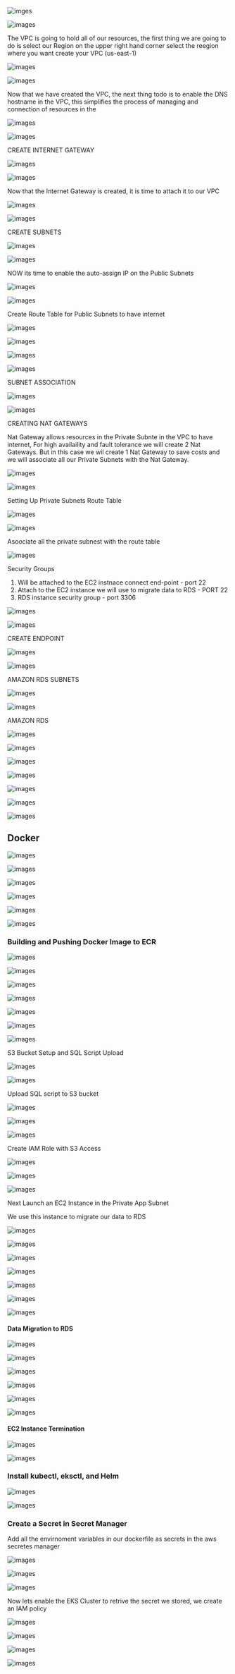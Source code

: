 ![imges](images/5._Host_a_Dynamic_Web_App_on_AWS_with_Kubernetes_and_Amazon_EKS.gif)

![images](images/VPC.png)

The VPC is going to hold all of our resources, the first thing we are going to do is select our Region on the upper right hand corner select the reegion where you want create your VPC (us-east-1)

![images](images/Screenshot_1.png)

![images](images/Screenshot_2.png)

Now that we have created the VPC, the next thing todo is to enable the DNS hostname in the VPC, this simplifies the process of managing and connection of resources in the 

![images](images/Screenshot_3.png)

![images](images/Screenshot_4.png)

CREATE INTERNET GATEWAY



![images](images/Screenshot_5.png)

![images](images/Screenshot_6.png)

Now that the Internet Gateway is created, it is time to attach it to our VPC

![images](images/Screenshot_7.png)

![images](images/Screenshot_8.png)

CREATE SUBNETS

![images](images/Screenshot_9.png)

![images](images/Screenshot_10.png)

NOW its time to enable the auto-assign IP on the Public Subnets

![images](images/Screenshot_11.png)

![images](images/Screenshot_12.png)

Create Route Table for Public Subnets to have internet

![images](images/Screenshot_13.png)

![images](images/Screenshot_14.png)

![images](images/Screenshot_15.png)

![images](images/Screenshot_16.png)

SUBNET ASSOCIATION

![images](images/Screenshot_17.png)

![images](images/Screenshot_18.png)

CREATING NAT GATEWAYS

Nat Gateway allows resources in the Private Subnte in the VPC to have internet, For high availaility and fault tolerance we will create 2 Nat Gateways. But in this case we wil create 1 Nat Gateway to save costs and we will associate all our Private Subnets with the Nat Gateway.

![images](images/Screenshot_19.png)

![images](images/Screenshot_20.png)

Setting Up Private Subnets Route Table

![images](images/Screenshot_21.png)

![images](images/Screenshot_22.png)

Asoociate all the private subnest with the route table

![images](images/Screenshot_23.png)

Security Groups

1. Will be attached to the EC2 instnace connect end-point - port 22
2. Attach to the EC2 instance we will use to migrate data to RDS - PORT 22
3. RDS instance security group - port 3306

![images](images/Screenshot_24.png)

![images](images/Screenshot_25.png)

CREATE ENDPOINT

![images](images/Screenshot_26.png)

![images](images/Screenshot_27.png)

AMAZON RDS SUBNETS

![images](images/Screenshot_28.png)

![images](images/Screenshot_29.png)

AMAZON RDS

![images](images/Screenshot_30.png)

![images](images/Screenshot_31.png)

![images](images/Screenshot_32.png)

![images](images/Screenshot_33.png)

![images](images/Screenshot_34.png)

![images](images/Screenshot_35.png)

![images](images/Screenshot_36.png)

## Docker


![images](images/Screenshot_38.png)

![images](images/Screenshot_40.png)

![images](images/Screenshot_41.png)

![images](images/Screenshot_42.png)

![images](images/Screenshot_43.png)


![images](images/Screenshot_45.png)


### Building and Pushing Docker Image to ECR

![images](images/Screenshot_46.png)

![images](images/Screenshot_47.png)

![images](images/Screenshot_48.png)

![images](images/Screenshot_49.png)

![images](images/Screenshot_50.png)

![images](images/Screenshot_51.png)

![images](images/Screenshot_52.png)



S3 Bucket Setup and SQL Script Upload

![images](images/Screenshot_53.png)

![images](images/Screenshot_52.png)


Upload SQL script to S3 bucket

![images](images/Screenshot_53.png)

![images](images/Screenshot_54.png)

![images](images/Screenshot_55.png)



Create IAM Role with S3 Access

![images](images/Screenshot_56.png)

![images](images/Screenshot_57.png)

![images](images/Screenshot_58.png)

Next Launch an EC2 Instance in the Private App Subnet

We use this instance to migrate our data to RDS

![images](images/Screenshot_58.png)

![images](images/Screenshot_59.png)

![images](images/Screenshot_60.png)

![images](images/Screenshot_61.png)

![images](images/Screenshot_62.png)

![images](images/Screenshot_63.png)

![images](images/Screenshot_65.png)

#### Data Migration to RDS

![images](images/Screenshot_66.png)

![images](images/Screenshot_65.png)

![images](images/Screenshot_66.png)

![images](images/Screenshot_67.png)

![images](images/Screenshot_68.png)

![images](images/Screenshot_69.png)

#### EC2 Instance Termination

![images](images/Screenshot_70.png)

![images](images/Screenshot_71.png)


### Install kubectl, eksctl, and Helm

![images](images/Screenshot_72.png)

![images](images/Screenshot_73.png)


### Create a Secret in Secret Manager

Add all the envirnoment variables in our dockerfile as secrets in the aws secretes manager

![images](images/Screenshot_74.png)

![images](images/Screenshot_75.png)

![images](images/Screenshot_76.png)

Now lets enable the EKS Cluster to retrive the secret we stored, we create an IAM policy

![images](images/Screenshot_77.png)

![images](images/Screenshot_78.png)

![images](images/Screenshot_79.png)

![images](images/Screenshot_80.png)





























